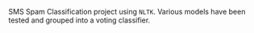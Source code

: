 SMS Spam Classification project using `NLTK`. Various models have been tested and grouped into a voting classifier.